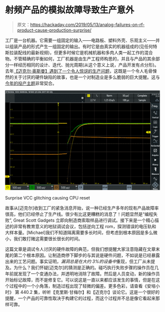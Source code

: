 # 射频产品的模拟故障导致生产意外

> 原文：<https://hackaday.com/2019/05/13/analog-failures-on-rf-product-cause-production-surprise/>

工厂是一台机器。它需要一组固定的输入——电路板、塑料外壳、乐观主义——并以组装产品的形式产生一组固定的输出。有时它是由真实的机器组成的(见任何特斯拉装配线的最新视频)，但更多时候它是机械机器和多肉人类一起工作的混合物。不管精确的平衡如何，工厂机器是由生产工程师构思的，并且与产品的其余部分一样经历相同的设计、迭代、抛光周期(从这个意义上说，产品开发有点分形)。去年[【迈克尔·奥斯曼】遇到了一个令人惊讶的生产问题](https://greatscottgadgets.com/2018/02-28-we-fixed-the-glitch/)，这既是一个令人毛骨悚然的关于讨厌的硬件缺陷的故事，也是一个对制造业是多么脆弱的巨大提醒。这与[今年的投产主题](https://hackaday.com/2019/04/03/2019-hackaday-prize-begins-right-now/)非常契合。

![](img/9c6c7f93fa6bf0fa3952f6ebc14735da.png)

Surprise VCC glitching causing CPU reset

故事从[迈克尔]收到工厂的紧急消息开始，说一种已经生产多年的现有产品故障率很高，他们已经停止了生产线。很少有比这更糟糕的消息了！问题显然是“编程失败”, Great Scott Gadgets 立即向制造商索取样品进行调试。接下来是一个精心描述的非常有教育意义的地狱调试会议，包括逆向工程 rom，探测错误的电压轨和大样本量。[Michael]我们不知道隔离需要多长时间，但考虑到根本原因是多么微小，我们敢打赌这需要很长很长的时间。

这篇文章是调试令人讨厌的硬件故障的典范，但我们想提醒大家注意隐藏在文章末尾的第二个根本原因。让制造商停下脚步的与其说是硬件问题，不如说是已经暴露出来的工艺问题。事实证明，*漏洞总是在大约 3%的设备中*重现，但工厂从未提及。为什么？我们怀疑[迈克尔]的猜测是正确的。碰巧执行失败步骤的操作员在几年前就发现了一个变通办法，并透明地消除了故障。然后是人员变动，新的操作员开始标记故障，而不是修复它。可以说这是一直以来都应该发生的事情，但是在这个过程中的一个小角落，制造过程出现了轻微的偏差。更多色彩，请查看《安培小时》 第 440.2 集，听听【克里斯·甘梅尔】和【迈克尔】谈论它。这是一个很好的提醒，一个产品的可靠性取决于构建它的过程，而这个过程并不总是像它看起来那样可靠。
